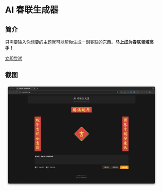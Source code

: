 # AI 春联生成器

## 简介

只需要输入你想要的主题就可以帮你生成一副春联的东西。**马上成为春联领域高手！**

[立即尝试](https://couplet.bh8.ga/)

## 截图

![screenshot](/public/screenshot.png)
